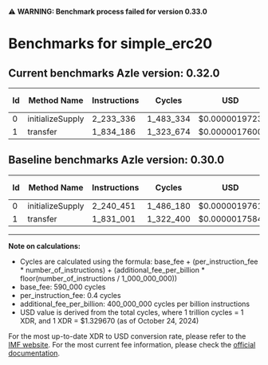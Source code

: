 ⚠️ **WARNING: Benchmark process failed for version 0.33.0**

# Benchmarks for simple_erc20

## Current benchmarks Azle version: 0.32.0

| Id  | Method Name      | Instructions | Cycles    | USD           | USD/Million Calls | Change                            |
| --- | ---------------- | ------------ | --------- | ------------- | ----------------- | --------------------------------- |
| 0   | initializeSupply | 2_233_336    | 1_483_334 | $0.0000019723 | $1.97             | <font color="green">-7_115</font> |
| 1   | transfer         | 1_834_186    | 1_323_674 | $0.0000017600 | $1.76             | <font color="red">+3_185</font>   |

## Baseline benchmarks Azle version: 0.30.0

| Id  | Method Name      | Instructions | Cycles    | USD           | USD/Million Calls |
| --- | ---------------- | ------------ | --------- | ------------- | ----------------- |
| 0   | initializeSupply | 2_240_451    | 1_486_180 | $0.0000019761 | $1.97             |
| 1   | transfer         | 1_831_001    | 1_322_400 | $0.0000017584 | $1.75             |

---

**Note on calculations:**

- Cycles are calculated using the formula: base_fee + (per_instruction_fee \* number_of_instructions) + (additional_fee_per_billion \* floor(number_of_instructions / 1_000_000_000))
- base_fee: 590_000 cycles
- per_instruction_fee: 0.4 cycles
- additional_fee_per_billion: 400_000_000 cycles per billion instructions
- USD value is derived from the total cycles, where 1 trillion cycles = 1 XDR, and 1 XDR = $1.329670 (as of October 24, 2024)

For the most up-to-date XDR to USD conversion rate, please refer to the [IMF website](https://www.imf.org/external/np/fin/data/rms_sdrv.aspx).
For the most current fee information, please check the [official documentation](https://internetcomputer.org/docs/current/developer-docs/gas-cost#execution).
